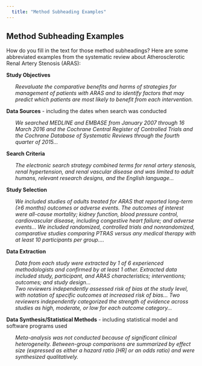 ```yaml
---
  title: "Method Subheading Examples"
---
```


## Method Subheading Examples

How do you fill in the text for those method subheadings? Here are some abbreviated examples from the systematic review about Atherosclerotic Renal Artery Stenosis (ARAS):

**Study Objectives**

<ul style="list-style-type:none">
<li><i>Reevaluate the comparative benefits and harms of strategies for management
of patients with ARAS and to identify factors that may predict which patients are most likely to benefit from each intervention.</i></li></ul>

**Data Sources** - including the dates when search was conducted

<ul style="list-style-type:none">
<li><i>We searched MEDLINE and EMBASE from January 2007 through 16 March 2016 and the Cochrane Central Register of Controlled Trials and the Cochrane Database
of Systematic Reviews through the fourth quarter of 2015...</i></li></ul>

**Search Criteria**

<ul style="list-style-type:none">
<li><i>The electronic search strategy combined terms for renal artery stenosis, renal hypertension, and renal vascular disease and was limited to adult humans, relevant research designs, and the English language...</i></li></ul>

**Study Selection**

<ul style="list-style-type:none">
<li><i>We included studies of adults treated for ARAS that reported long-term (≥6 months) outcomes or adverse events. The outcomes of interest were all-cause mortality; kidney function, blood pressure control, cardiovascular disease, including congestive heart failure; and adverse events… We  included randomized, controlled trials and nonrandomized, comparative studies comparing PTRAS versus any medical therapy with at least 10 participants per group....</i></li></ul>

**Data Extraction**

<ul style="list-style-type:none">
</li><i>Data from each study were extracted by 1 of 6 experienced methodologists and confirmed by at least 1 other. Extracted data included study, participant, and ARAS characteristics; interventions; outcomes; and study design... 
<br>
Two reviewers independently assessed risk of bias at the study level, with notation of specific outcomes at increased risk of bias... Two reviewers independently categorized the strength of evidence across studies as high, moderate, or low for each outcome category...</i></li></ul>

**Data Synthesis/Statistical Methods** - including statistical model and software programs used

<ul style="list-style-type:none">
<li><i>Meta-analysis was not conducted because of significant clinical heterogeneity. Between-group comparisons are summarized by effect size (expressed as either a hazard ratio [HR] or an odds ratio) and were synthesized qualitatively.</i></li></ul>
